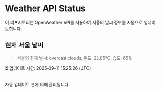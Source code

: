 
# Weather API Status

이 리포지토리는 OpenWeather API를 사용하여 서울의 날씨 정보를 자동으로 업데이트합니다.

## 현재 서울 날씨
> 서울의 현재 날씨: overcast clouds, 온도: 22.85°C, 습도: 65%

⏳ 업데이트 시간: 2025-09-11 15:25:26 (UTC)

---
자동 업데이트 봇에 의해 관리됩니다.
